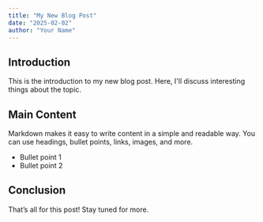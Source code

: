 ```yaml
---
title: "My New Blog Post"
date: "2025-02-02"
author: "Your Name"
---
```

## Introduction

This is the introduction to my new blog post. Here, I'll discuss interesting things about the topic.

## Main Content

Markdown makes it easy to write content in a simple and readable way. You can use headings, bullet points, links, images, and more.

- Bullet point 1
- Bullet point 2


## Conclusion

That’s all for this post! Stay tuned for more.
